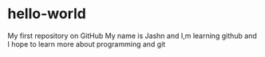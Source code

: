 # hello-world
My first repository on GitHub
My name is Jashn and I,m learning github and I hope to learn more about programming and git
